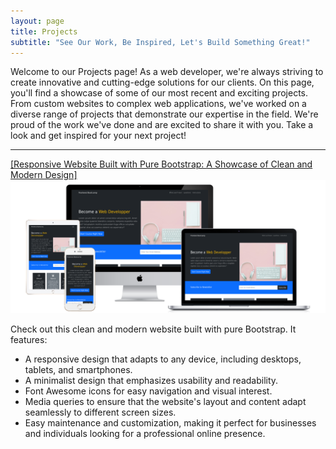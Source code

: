 ```yaml
---
layout: page
title: Projects
subtitle: "See Our Work, Be Inspired, Let's Build Something Great!"
---
```

Welcome to our Projects page! As a web developer, we're always striving to create innovative and cutting-edge solutions for our clients. On this page, you'll find a showcase of some of our most recent and exciting projects. From custom websites to complex web applications, we've worked on a diverse range of projects that demonstrate our expertise in the field. We're proud of the work we've done and are excited to share it with you. Take a look and get inspired for your next project!

---
[[Responsive Website Built with Pure Bootstrap: A Showcase of Clean and Modern Design]<img src="/assets/certificates/all-devices-white.png" alt="Alt Text" target="_blank">](https://biroue.tech/Bootstrap-Website/)

Check out this clean and modern website built with pure Bootstrap. It features:

- A responsive design that adapts to any device, including desktops, tablets, and smartphones.
- A minimalist design that emphasizes usability and readability.
- Font Awesome icons for easy navigation and visual interest.
- Media queries to ensure that the website's layout and content adapt seamlessly to different screen sizes.
- Easy maintenance and customization, making it perfect for businesses and individuals looking for a professional online presence.


